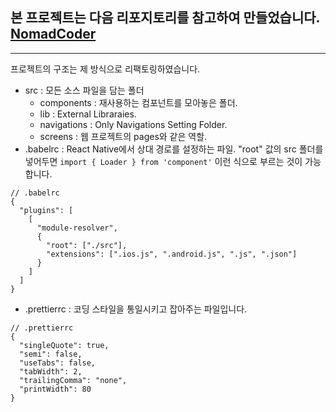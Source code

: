 ## 본 프로젝트는 다음 리포지토리를 참고하여 만들었습니다. [NomadCoder](https://github.com/nomadcoders/nomad-movies)

---

프로젝트의 구조는 제 방식으로 리팩토링하였습니다.

- src : 모든 소스 파일을 담는 폴더
  - components : 재사용하는 컴포넌트를 모아놓은 폴더.
  - lib : External Libraraies.
  - navigations : Only Navigations Setting Folder.
  - screens : 웹 프로젝트의 pages와 같은 역할.
- .babelrc : React Native에서 상대 경로를 설정하는 파일. "root" 값의 src 폴더를 넣어두면 `import { Loader } from 'component'` 이런 식으로 부르는 것이 가능합니다.

```
// .babelrc
{
  "plugins": [
    [
      "module-resolver",
      {
        "root": ["./src"],
        "extensions": [".ios.js", ".android.js", ".js", ".json"]
      }
    ]
  ]
}

```

- .prettierrc : 코딩 스타일을 통일시키고 잡아주는 파일입니다.

```
// .prettierrc
{
  "singleQuote": true,
  "semi": false,
  "useTabs": false,
  "tabWidth": 2,
  "trailingComma": "none",
  "printWidth": 80
}
```
